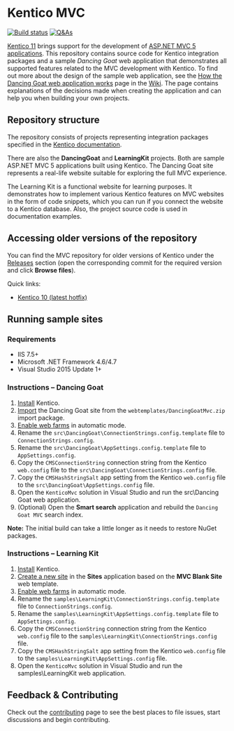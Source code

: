 # Kentico MVC

[![Build status](https://ci.appveyor.com/api/projects/status/59lkg4bmkiwtoa6x/branch/master?svg=true)](https://ci.appveyor.com/project/kentico/mvc/branch/master) [![Q&As](https://img.shields.io/badge/chat-on%20DevNet-orange.svg)](https://devnet.kentico.com/questions-answers)

[Kentico 11](https://docs.kentico.com/k11/) brings support for the development of [ASP.NET MVC 5 applications](https://docs.kentico.com/x/PQgbB). This repository contains source code for Kentico integration packages and a sample _Dancing Goat_ web application  that demonstrates all supported features related to the MVC development with Kentico. To find out more about the design of the sample web application, see the [How the Dancing Goat web application works](https://github.com/Kentico/Mvc/wiki/How-Dancing-Goat-web-application-works) page in the [Wiki](https://github.com/Kentico/Mvc/wiki). The page contains explanations of the decisions made when creating the application and can help you when building your own projects.

## Repository structure

The repository consists of projects representing integration packages specified in the [Kentico documentation](https://docs.kentico.com/x/tAgbB).

There are also the **DancingGoat** and **LearningKit** projects. Both are sample ASP.NET MVC 5 applications built using Kentico. The Dancing Goat site represents a real-life website suitable for exploring the full MVC experience.

The Learning Kit is a functional website for learning purposes. It demonstrates how to implement various Kentico features on MVC websites in the form of code snippets, which you can run if you connect the website to a Kentico database. Also, the project source code is used in documentation examples.

## Accessing older versions of the repository

You can find the MVC repository for older versions of Kentico under the [Releases](https://github.com/Kentico/Mvc/releases) section (open the corresponding commit for the required version and click **Browse files**).

Quick links:

- [Kentico 10 (latest hotfix)](https://github.com/Kentico/Mvc/tree/2a6e48b1e4a3e27da562becccec4d9a584ef5a0c)

## Running sample sites

### Requirements

- IIS 7.5+
- Microsoft .NET Framework 4.6/4.7
- Visual Studio 2015 Update 1+

### Instructions &ndash; Dancing Goat

1. [Install](https://docs.kentico.com/x/SREbB) Kentico.
2. [Import](https://docs.kentico.com/x/bg0bB) the Dancing Goat site from the `webtemplates/DancingGoatMvc.zip` import package.
3. [Enable web farms](https://docs.kentico.com/k11/configuring-kentico/optimizing-website-performance/setting-up-web-farms/configuring-web-farm-servers#Configuringwebfarmservers-Configuringwebfarmsautomatically) in automatic mode.
4. Rename the `src\DancingGoat\ConnectionStrings.config.template` file to `ConnectionStrings.config`.
5. Rename the `src\DancingGoat\AppSettings.config.template` file to `AppSettings.config`.
6. Copy the `CMSConnectionString` connection string from the Kentico `web.config` file to the `src\DancingGoat\ConnectionStrings.config` file.
7. Copy the `CMSHashStringSalt` app setting from the Kentico `web.config` file to the `src\DancingGoat\AppSettings.config` file.
8. Open the `KenticoMvc` solution in Visual Studio and run the src\Dancing Goat web application.
9. (Optional) Open the **Smart search** application and rebuild the `Dancing Goat MVC` search index.

**Note:** The initial build can take a little longer as it needs to restore NuGet packages.

### Instructions &ndash; Learning Kit

1. [Install](https://docs.kentico.com/x/SREbB) Kentico.
2. [Create a new site](https://docs.kentico.com/x/ow0bB) in the **Sites** application based on the **MVC Blank Site** web template.
3. [Enable web farms](https://docs.kentico.com/k11/configuring-kentico/optimizing-website-performance/setting-up-web-farms/configuring-web-farm-servers#Configuringwebfarmservers-Configuringwebfarmsautomatically) in automatic mode.
4. Rename the `samples\LearningKit\ConnectionStrings.config.template` file to `ConnectionStrings.config`.
5. Rename the `samples\LearningKit\AppSettings.config.template` file to `AppSettings.config`.
6. Copy the `CMSConnectionString` connection string from the Kentico `web.config` file to the `samples\LearningKit\ConnectionStrings.config` file.
7. Copy the `CMSHashStringSalt` app setting from the Kentico `web.config` file to the `samples\LearningKit\AppSettings.config` file.
8. Open the `KenticoMvc` solution in Visual Studio and run the samples\LearningKit web application.

## Feedback & Contributing
Check out the [contributing](https://github.com/Kentico/Mvc/blob/master/CONTRIBUTING.md) page to see the best places to file issues, start discussions and begin contributing.
